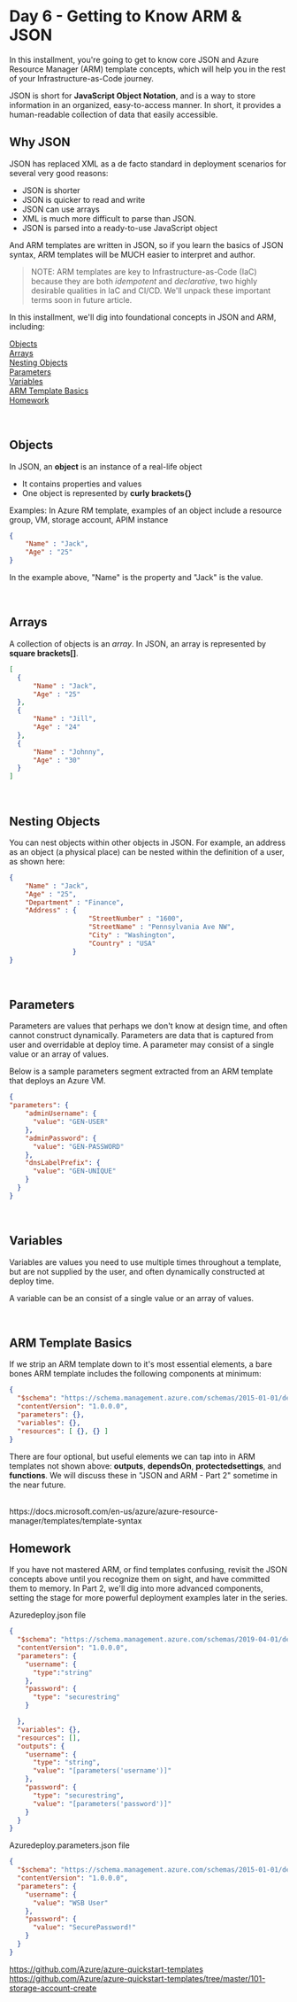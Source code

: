 # Day 6 - Getting to Know ARM & JSON

In this installment, you're going to get to know core JSON and Azure Resource Manager (ARM) template concepts, which will help you in the rest of your Infrastructure-as-Code journey.

JSON is short for **JavaScript Object Notation**, and is a way to store information in an organized, easy-to-access manner. In short, it provides a human-readable collection of data that easily accessible.

## Why JSON

JSON has replaced XML as a de facto standard in deployment scenarios for several very good reasons:

- JSON is shorter
- JSON is quicker to read and write
- JSON can use arrays
- XML is much more difficult to parse than JSON.
- JSON is parsed into a ready-to-use JavaScript object

And ARM templates are written in JSON, so if you learn the basics of JSON syntax, ARM templates will be MUCH easier to interpret and author. 

> NOTE: ARM templates are key to Infrastructure-as-Code (IaC) because they are both *idempotent* and *declarative*, two highly desirable qualities in IaC and CI/CD. We'll unpack these important terms soon in future article.

In this installment, we'll dig into foundational concepts in JSON and ARM, including:

[Objects](#objects)<br />
[Arrays](#arrays)<br />
[Nesting Objects](#nesting-objects)<br />
[Parameters](#parameters)<br />
[Variables](#variables)<br />
[ARM Template Basics](#arm-template-basics)<br />
[Homework](#homework)<br />

<br />

## Objects

In JSON, an **object** is an instance of a real-life object

- It contains properties and values 
- One object is represented by **curly brackets{}**

Examples: In Azure RM template, examples of an object include a resource group, VM, storage account, APIM instance  

``` JSON
{
    "Name" : "Jack",
    "Age" : "25"
}
```

In the example above, "Name" is the property and "Jack" is the value. 

<br />

## Arrays

A collection of objects is an *array*. In JSON, an array is  represented by **square brackets[]**.

``` JSON
[
  {
      "Name" : "Jack",
      "Age" : "25"
  },
  {
      "Name" : "Jill",
      "Age" : "24"
  },
  {
      "Name" : "Johnny",
      "Age" : "30"
  }
]
```

<br />

## Nesting Objects

You can nest objects within other objects in JSON. For example, an address as an object (a physical place) can be nested within the definition of a user, as shown here:

``` JSON
{
    "Name" : "Jack",
    "Age" : "25",
    "Department" : "Finance",
    "Address" : {
                    "StreetNumber" : "1600",
                    "StreetName" : "Pennsylvania Ave NW",
                    "City" : "Washington",
                    "Country" : "USA"
                }
}
```

<br />

## Parameters

Parameters are values that perhaps we don't know at design time, and often cannot construct dynamically. Parameters are data that is captured from user and overridable at deploy time. A parameter may consist of a single value or an array of values.

Below is a sample parameters segment extracted from an ARM template that deploys an Azure VM.

``` JSON
{
"parameters": {
    "adminUsername": {
      "value": "GEN-USER"
    },
    "adminPassword": {
      "value": "GEN-PASSWORD"
    },
    "dnsLabelPrefix": {
      "value": "GEN-UNIQUE"
    }
  }
}
```

<br />

## Variables

Variables are values you need to use multiple times throughout a template, but are not supplied by the user, and often dynamically constructed at deploy time. 

A variable can be an consist of a single value or an array of values.

<br />

## ARM Template Basics

If we strip an ARM template down to it's most essential elements, a bare bones ARM template includes the following components at minimum:

``` JSON
{
  "$schema": "https://schema.management.azure.com/schemas/2015-01-01/deploymentTemplate.json#",
  "contentVersion": "1.0.0.0",
  "parameters": {},
  "variables": {},
  "resources": [ {}, {} ]
}
```

There are four optional, but useful elements we can tap into in ARM templates not shown above: **outputs**, **dependsOn**, **protectedsettings**, and **functions**. We will discuss these in "JSON and ARM - Part 2" sometime in the near future.

<br />
https://docs.microsoft.com/en-us/azure/azure-resource-manager/templates/template-syntax

<br />

## Homework

If you have not mastered ARM, or find templates confusing, revisit the JSON concepts above until you recognize them on sight, and have committed them to memory. In Part 2, we'll dig into more advanced components, setting the stage for more powerful deployment examples later in the series.

Azuredeploy.json file
```JSON
{
  "$schema": "https://schema.management.azure.com/schemas/2019-04-01/deploymentTemplate.json#",
  "contentVersion": "1.0.0.0",
  "parameters": {
    "username": {
      "type":"string"
    },
    "password": {
      "type": "securestring"
    }

  },
  "variables": {},
  "resources": [],
  "outputs": {
    "username": {
      "type": "string",
      "value": "[parameters('username')]"
    },
    "password": {
      "type": "securestring",
      "value": "[parameters('password')]"
    }
  }
}

```
Azuredeploy.parameters.json file

```JSON
{
  "$schema": "https://schema.management.azure.com/schemas/2015-01-01/deploymentParameters.json#",
  "contentVersion": "1.0.0.0",
  "parameters": {
    "username": {
      "value": "WSB User"
    },
    "password": {
      "value": "SecurePassword!"
    }
  }
}
```

https://github.com/Azure/azure-quickstart-templates
https://github.com/Azure/azure-quickstart-templates/tree/master/101-storage-account-create
